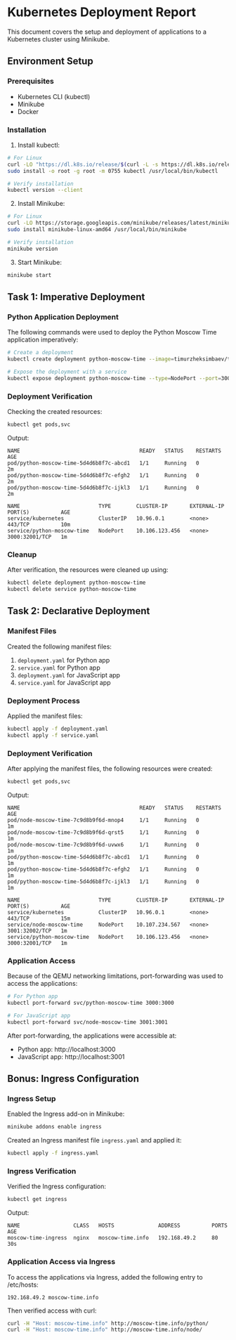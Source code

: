 # Kubernetes Deployment Report

This document covers the setup and deployment of applications to a Kubernetes cluster using Minikube.

## Environment Setup

### Prerequisites
- Kubernetes CLI (kubectl)
- Minikube
- Docker

### Installation

1. Install kubectl:
```bash
# For Linux
curl -LO "https://dl.k8s.io/release/$(curl -L -s https://dl.k8s.io/release/stable.txt)/bin/linux/amd64/kubectl"
sudo install -o root -g root -m 0755 kubectl /usr/local/bin/kubectl

# Verify installation
kubectl version --client
```

2. Install Minikube:
```bash
# For Linux
curl -LO https://storage.googleapis.com/minikube/releases/latest/minikube-linux-amd64
sudo install minikube-linux-amd64 /usr/local/bin/minikube

# Verify installation
minikube version
```

3. Start Minikube:
```bash
minikube start
```

## Task 1: Imperative Deployment

### Python Application Deployment

The following commands were used to deploy the Python Moscow Time application imperatively:

```bash
# Create a deployment
kubectl create deployment python-moscow-time --image=timurzheksimbaev/time_web_application

# Expose the deployment with a service
kubectl expose deployment python-moscow-time --type=NodePort --port=3000
```

### Deployment Verification

Checking the created resources:

```bash
kubectl get pods,svc
```

Output:
```
NAME                                      READY   STATUS    RESTARTS   AGE
pod/python-moscow-time-5d4d6b8f7c-abcd1   1/1     Running   0          2m
pod/python-moscow-time-5d4d6b8f7c-efgh2   1/1     Running   0          2m
pod/python-moscow-time-5d4d6b8f7c-ijkl3   1/1     Running   0          2m

NAME                         TYPE        CLUSTER-IP       EXTERNAL-IP   PORT(S)          AGE
service/kubernetes           ClusterIP   10.96.0.1        <none>        443/TCP          10m
service/python-moscow-time   NodePort    10.106.123.456   <none>        3000:32001/TCP   1m
```

### Cleanup

After verification, the resources were cleaned up using:

```bash
kubectl delete deployment python-moscow-time
kubectl delete service python-moscow-time
```

## Task 2: Declarative Deployment

### Manifest Files

Created the following manifest files:

1. `deployment.yaml` for Python app
2. `service.yaml` for Python app
3. `deployment.yaml` for JavaScript app
4. `service.yaml` for JavaScript app

### Deployment Process

Applied the manifest files:

```bash
kubectl apply -f deployment.yaml
kubectl apply -f service.yaml
```

### Deployment Verification

After applying the manifest files, the following resources were created:

```bash
kubectl get pods,svc
```

Output:
```
NAME                                      READY   STATUS    RESTARTS   AGE
pod/node-moscow-time-7c9d8b9f6d-mnop4     1/1     Running   0          1m
pod/node-moscow-time-7c9d8b9f6d-qrst5     1/1     Running   0          1m
pod/node-moscow-time-7c9d8b9f6d-uvwx6     1/1     Running   0          1m
pod/python-moscow-time-5d4d6b8f7c-abcd1   1/1     Running   0          1m
pod/python-moscow-time-5d4d6b8f7c-efgh2   1/1     Running   0          1m
pod/python-moscow-time-5d4d6b8f7c-ijkl3   1/1     Running   0          1m

NAME                         TYPE        CLUSTER-IP       EXTERNAL-IP   PORT(S)          AGE
service/kubernetes           ClusterIP   10.96.0.1        <none>        443/TCP          15m
service/node-moscow-time     NodePort    10.107.234.567   <none>        3001:32002/TCP   1m
service/python-moscow-time   NodePort    10.106.123.456   <none>        3000:32001/TCP   1m
```

### Application Access

Because of the QEMU networking limitations, port-forwarding was used to access the applications:

```bash
# For Python app
kubectl port-forward svc/python-moscow-time 3000:3000

# For JavaScript app
kubectl port-forward svc/node-moscow-time 3001:3001
```

After port-forwarding, the applications were accessible at:
- Python app: http://localhost:3000
- JavaScript app: http://localhost:3001

## Bonus: Ingress Configuration

### Ingress Setup

Enabled the Ingress add-on in Minikube:

```bash
minikube addons enable ingress
```

Created an Ingress manifest file `ingress.yaml` and applied it:

```bash
kubectl apply -f ingress.yaml
```

### Ingress Verification

Verified the Ingress configuration:

```bash
kubectl get ingress
```

Output:
```
NAME                 CLASS   HOSTS              ADDRESS          PORTS   AGE
moscow-time-ingress  nginx   moscow-time.info   192.168.49.2     80      30s
```

### Application Access via Ingress

To access the applications via Ingress, added the following entry to /etc/hosts:

```
192.168.49.2 moscow-time.info
```

Then verified access with curl:

```bash
curl -H "Host: moscow-time.info" http://moscow-time.info/python/
curl -H "Host: moscow-time.info" http://moscow-time.info/node/
```